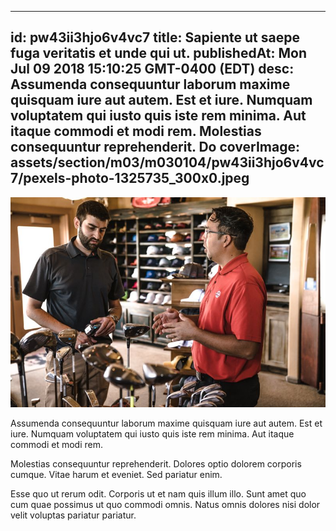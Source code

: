 
---
id: pw43ii3hjo6v4vc7
title: Sapiente ut saepe fuga veritatis et unde qui ut.
publishedAt: Mon Jul 09 2018 15:10:25 GMT-0400 (EDT)
desc: Assumenda consequuntur laborum maxime quisquam iure aut autem. Est et iure. Numquam voluptatem qui iusto quis iste rem minima. Aut itaque commodi et modi rem. Molestias consequuntur reprehenderit. Do
coverImage: assets/section/m03/m030104/pw43ii3hjo6v4vc7/pexels-photo-1325735_300x0.jpeg
---

![image from pexels.com](assets/section/m03/m030104/pw43ii3hjo6v4vc7/pexels-photo-1325735.jpeg)

Assumenda consequuntur laborum maxime quisquam iure aut autem. Est et iure. Numquam voluptatem qui iusto quis iste rem minima. Aut itaque commodi et modi rem.
 
Molestias consequuntur reprehenderit. Dolores optio dolorem corporis cumque. Vitae harum et eveniet. Sed pariatur enim.
 
Esse quo ut rerum odit. Corporis ut et nam quis illum illo. Sunt amet quo cum quae possimus ut quo commodi omnis. Natus omnis dolores nisi dolor velit voluptas pariatur pariatur.

